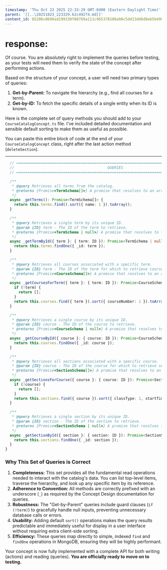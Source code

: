 ```yaml
---
timestamp: 'Thu Oct 23 2025 22:33:29 GMT-0400 (Eastern Daylight Time)'
parent: '[[..\20251023_223329.62c49274.md]]'
content_id: 65206c0699ad199330f88769a111c965370108a98c5d413dd6d8eb5b49904ff3
---
```


# response:

Of course. You are absolutely right to implement the queries before testing, as your tests will need them to verify the state of the concept after performing actions.

Based on the structure of your concept, a user will need two primary types of queries:

1. **Get-by-Parent:** To navigate the hierarchy (e.g., find all courses for a term).
2. **Get-by-ID:** To fetch the specific details of a single entity when its ID is known.

Here is the complete set of query methods you should add to your `CourseCatalogConcept.ts` file. I've included detailed documentation and sensible default sorting to make them as useful as possible.

You can paste this entire block of code at the end of your `CourseCatalogConcept` class, right after the last action method (`deleteSection`).

***

```typescript
  // =================================================================================================
  //                                          QUERIES
  // =================================================================================================

  /**
   * @query Retrieves all terms from the catalog.
   * @returns {Promise<TermSchema[]>} A promise that resolves to an array of all terms, sorted alphabetically by name.
   */
  async _getTerms(): Promise<TermSchema[]> {
    return this.terms.find().sort({ name: 1 }).toArray();
  }

  /**
   * @query Retrieves a single term by its unique ID.
   * @param {ID} term - The ID of the term to retrieve.
   * @returns {Promise<TermSchema | null>} A promise that resolves to the term document or null if not found.
   */
  async _getTermById({ term }: { term: ID }): Promise<TermSchema | null> {
    return this.terms.findOne({ _id: term });
  }

  /**
   * @query Retrieves all courses associated with a specific term.
   * @param {ID} term - The ID of the term for which to retrieve courses.
   * @returns {Promise<CourseSchema[]>} A promise that resolves to an array of courses for the given term, sorted by course number.
   */
  async _getCoursesForTerm({ term }: { term: ID }): Promise<CourseSchema[]> {
    if (!term) {
      return [];
    }
    return this.courses.find({ term }).sort({ courseNumber: 1 }).toArray();
  }

  /**
   * @query Retrieves a single course by its unique ID.
   * @param {ID} course - The ID of the course to retrieve.
   * @returns {Promise<CourseSchema | null>} A promise that resolves to the course document or null if not found.
   */
  async _getCourseById({ course }: { course: ID }): Promise<CourseSchema | null> {
    return this.courses.findOne({ _id: course });
  }

  /**
   * @query Retrieves all sections associated with a specific course.
   * @param {ID} course - The ID of the course for which to retrieve sections.
   * @returns {Promise<SectionSchema[]>} A promise that resolves to an array of sections for the given course, sorted by class type and then start time.
   */
  async _getSectionsForCourse({ course }: { course: ID }): Promise<SectionSchema[]> {
    if (!course) {
      return [];
    }
    return this.sections.find({ course }).sort({ classType: 1, startTime: 1 }).toArray();
  }

  /**
   * @query Retrieves a single section by its unique ID.
   * @param {ID} section - The ID of the section to retrieve.
   * @returns {Promise<SectionSchema | null>} A promise that resolves to the section document or null if not found.
   */
  async _getSectionById({ section }: { section: ID }): Promise<SectionSchema | null> {
    return this.sections.findOne({ _id: section });
  }
}
```

### Why This Set of Queries is Correct

1. **Completeness:** This set provides all the fundamental read operations needed to interact with the catalog's data. You can list top-level items, traverse the hierarchy, and look up any specific item by its reference.
2. **Adherence to Convention:** All methods are correctly prefixed with an underscore (`_`) as required by the Concept Design documentation for queries.
3. **Robustness:** The "Get-by-Parent" queries include guard clauses (`if (!term)`) to gracefully handle null inputs, preventing unnecessary database calls or errors.
4. **Usability:** Adding default `sort()` operations makes the query results predictable and immediately useful for display in a user interface without requiring extra client-side sorting.
5. **Efficiency:** These queries map directly to simple, indexed `find` and `findOne` operations in MongoDB, ensuring they will be highly performant.

Your concept is now fully implemented with a complete API for both writing (actions) and reading (queries). **You are officially ready to move on to testing.**
